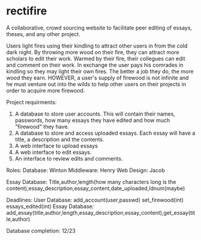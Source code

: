 # rectifire
A collaborative, crowd sourcing website to facilitate peer editing of essays, theses, and any other project. 



Users light fires using their kindling to attract other users in from the cold dark night. By throwing more wood on their fire, they can attract more scholars to edit their work. Warmed by their fire, their collegues can edit and comment on their work. In exchange the user pays his comrades in kindling so they may light their own fires. The better a job they do, the more wood they earn. HOWEVER, a user's supply of firewood is not infinite and he must venture out into the wilds to help other users on their projects in order to acquire more firewood. 


Project requirments:
  1. A database to store user accounts. This will contain their names, passwords, how many essays they have edited and how much "firewood" they have. 
  2. A database to store and access uploaded essays. Each essay will have a title, a description and the contents.
  3. A web interface to upload essays
  4. A web interface to edit essays.
  4. An interface to review edits and comments.
  
Roles:
  Database: Winton
  Middleware: Henry
  Web Design: Jacob

Essay Database: Title,author,length(how many characters long is the content),essay_description,essay_content,date_uploaded,Idnum(maybe)

Deadlines:
  User Database: 
    add_account(user,passwd)
    set_firewood(int)
    essays_edited(int)
  Essay Database: 
    add_essay(title,author,length,essay_description,essay_content),get_essay(title,author)
    
Database completion: 12/23
